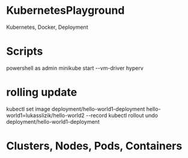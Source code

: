 # KubernetesPlayground
Kubernetes, Docker, Deployment

# Scripts
powershell as admin
	minikube start --vm-driver hyperv

# rolling update
kubectl set image deployment/hello-world1-deployment hello-world1=lukasslizik/hello-world2 --record
kubectl rollout undo deployment/hello-world1-deployment 

# Clusters, Nodes, Pods, Containers